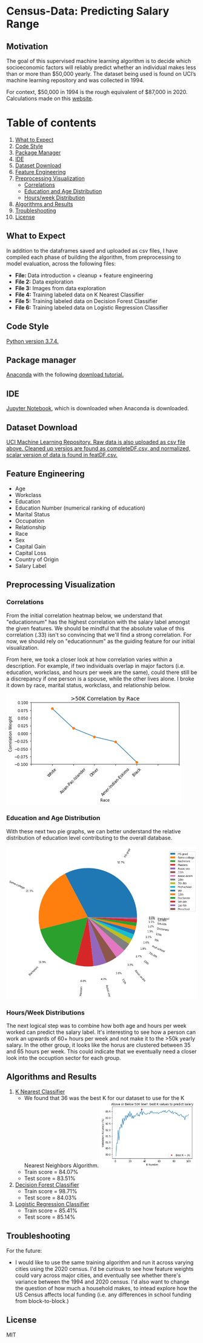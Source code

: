 # Census-Data: Predicting Salary Range

## Motivation <a name="motivation"></a>
The goal of this supervised machine learning algorithm is to decide which socioeconomic factors will reliably predict whether an individual makes less than or more than $50,000 yearly. The dataset being used is found on UCI’s machine learning repository and was collected in 1994.

For context, $50,000 in 1994 is the rough equivalent of $87,000 in 2020. Calculations made on this 
<a href="https://www.in2013dollars.com/us/inflation/1994?amount=50000">website</a>.

# Table of contents
1. [What to Expect](#expect)
2. [Code Style](#codestyle)
3. [Package Manager](#package)
4. [IDE](#ide)
5. [Dataset Download](#dataset)
6. [Feature Engineering](#feature)
7. [Preprocessing Visualization](#preprocessing)
    - [Correlations](#corr)
    - [Education and Age Distribution](#eduage)
    - [Hours/week Distribution](#hrs)
8. [Algorithms and Results](#algorithms)
9. [Troubleshooting](#troubleshooting)
10. [License](#license)


## What to Expect <a name="expect"></a>
In addition to the dataframes saved and uploaded as csv files, I have compiled each phase of building the algorithm, from preprocessing to model evaluation, across the following files:

 <ul style="list-style-type:disc">
 <li><b>File:</b> Data introduction + cleanup + feature engineering</li>
         <li><b>File 2:</b> Data exploration</li>
         <li><b>File 3:</b> Images from data exploration</li>
         <li><b>File 4:</b> Training labeled data on K Nearest Classifier</li>
         <li><b>File 5:</b> Training labeled data on Decision Forest Classifier</li>
         <li><b>File 6:</b> Training labeled data on Logistic Regression Classifier</li>
      </ul>
      
## Code Style <a name="codestyle"></a>
<a href="https://docs.python.org/3.7/contents.html">Python version 3.7.4.</a>

## Package manager <a name="package"></a>
<a href="https://repo.anaconda.com/">Anaconda</a> with the following <a href="https://www.youtube.com/watch?v=5mDYijMfSzs&t=255s">download tutorial.</a>

## IDE <a name="ide"></a>
<a href="https://jupyter.org/about">Jupyter Notebook</a>, which is downloaded when Anaconda is downloaded.

## Dataset Download <a name="dataset"></a>
<a href="https://archive.ics.uci.edu/ml/datasets/census+income">UCI Machine Learning Repository. Raw data is also uploaded as csv file above. Cleaned up versios are found as completeDF.csv, and normalized, scalar version of data is found in featDF.csv. </a>

## Feature Engineering <a name="feature"></a>
<ul style="list-style-type:disc">
         <li>Age</li>
         <li>Workclass</li>
         <li>Education</li>
         <li>Education Number (numerical ranking of education)
         </li>
         <li>Marital Status</li>
         <li>Occupation</li>
         <li>Relationship</li>
         <li>Race</li>
         <li>Sex</li>
         <li>Capital Gain</li>
         <li>Capital Loss</li>
         <li>Country of Origin</li>
         <li>Salary Label</li>
      </ul>

## Preprocessing Visualization <a name="preprocessing"></a>

### Correlations <a name="corr"></a>
From the initial correlation heatmap below, we understand that "educationnum" has the highest correlation with the salary label amongst the given features. We should be mindful that the absolute value of this correlation (.33) isn't so convincing that we'll find a strong correlation. For now, we should rely on "educationnum" as the guiding feature for our initial visualization. 


From here, we took a closer look at how correlation varies within a description. For example, if two individuals overlap in major factors (i.e. education, workclass, and hours per week are the same), could there still be a discrepancy if one person is a spouse, while the other lives alone. I broke it down by race, marital status, workclass, and relationship below.

![](census1994_images/corr_race.png)


### Education and Age Distribution <a name="eduage"></a>

With these next two pie graphs, we can better understand the relative distribution of education level contributing to the overall database.

![](census1994_images/edulvl_total_pie.png)

### Hours/Week Distributions  <a name="hrs"></a>

The next logical step was to combine how both age and hours per week worked can predict the salary label. It's interesting to see how a person can work an upwards of 60+ hours per week and not make it to the >50k yearly salary. In the other group, it looks like the horus are clustered between 35 and 65 hours per week. This could indicate that we eventually need a closer look into the occuption sector for each group.


## Algorithms and Results <a name="algorithms"></a>
<ol>
    <li><a href="https://en.wikipedia.org/wiki/K-nearest_neighbors_algorithm">K Nearest Classifier</a>
        <ul>
             <li> We found that 36 was the best K for our dataset to use for the K Nearest Neighbors Algorithm.
              <img src="census1994_images/bestK_lineplot.png" width="250">
             </li>
         <li> Train score = 84.07%
          <li> Test score = 83.51%
         </li>
        </ul>
    </li>
    <li><a href="https://en.wikipedia.org/wiki/Random_forest">Decision Forest Classifier</a>
        <ul> 
         <li> Train score = 98.71% 
          <li> Test score = 84.03%
         </li>
        </ul>
    </li>
    <li><a href="https://en.wikipedia.org/wiki/Logistic_regression">Logistic Regression Classifier</a>
        <ul>
         <li> Train score = 85.41%
          <li> Test score = 85.14%
         </li>
        </ul>
     </li>
</ol>

## Troubleshooting <a name="troubleshooting"></a>

For the future:
<ul style="list-style-type:disc">
 <li> I would like to use the same training algorithm and run it across varying cities using the 2020 census. I'd be curious to see how feature weights could vary across major cities, and eventually see whether there's variance between the 1994 and 2020 census. I'd also want to change the question of how much a household makes, to intead explore how the US Census affects local funding (i.e. any differences in school funding from block-to-block.)
 </li>
 </ul>

## License <a name="license"></a>
MIT
      
